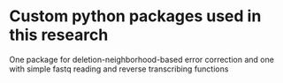 # Custom python packages used in this research
One package for deletion-neighborhood-based error correction and one with simple fastq reading and reverse transcribing functions
